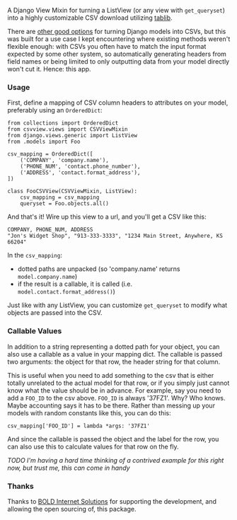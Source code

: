 A Django View Mixin for turning a ListView (or any view with `get_queryset`) into a highly customizable CSV download utilizing [tablib][].

There are [other good options][option] for turning Django models into CSVs, but this was built for a use case I kept encountering where existing methods weren't flexible enough: with CSVs you often have to match the input format expected by some other system, so automatically generating headers from field names or being limited to only outputting data from your model directly won't cut it. Hence: this app.

### Usage

First, define a mapping of CSV column headers to attributes on your model, preferably using an `OrderedDict`:

    from collections import OrderedDict
    from csvview.views import CSVViewMixin
    from django.views.generic import ListView
    from .models import Foo

    csv_mapping = OrderedDict([
        ('COMPANY', 'company.name'),   
        ('PHONE_NUM', 'contact.phone_number'),
        ('ADDRESS', 'contact.format_address'),
    ])

    class FooCSVView(CSVViewMixin, ListView):
        csv_mapping = csv_mapping
        queryset = Foo.objects.all()

And that's it! Wire up this view to a url, and you'll get a CSV like this:

    COMPANY, PHONE_NUM, ADDRESS
    "Jon's Widget Shop", "913-333-3333", "1234 Main Street, Anywhere, KS 66204"

In the `csv_mapping`: 

- dotted paths are unpacked (so 'company.name' returns `model.company.name`)
- if the result is a callable, it is called (i.e. `model.contact.format_address()`)

Just like with any ListView, you can customize `get_queryset` to modify what objects are passed into the CSV.

### Callable Values

In addition to a string representing a dotted path for your object, you can also use a callable as a value in your mapping dict. The callable is passed two arguments: the object for that row, the header string for that column. 

This is useful when you need to add something to the csv that is either totally unrelated to the actual model for that row, or if you simply just cannot know what the value should be in advance. For example, say you need to add a `FOO_ID` to the csv above. `FOO_ID` is always '37FZ1'. Why? Who knows. Maybe accounting says it has to be there. Rather than messing up your models with random constants like this, you can do this:

    csv_mapping['FOO_ID'] = lambda *args: '37FZ1'

And since the callable is passed the object and the label for the row, you can also use this to calculate values for that row on the fly. 

*TODO I'm having a hard time thinking of a contrived example for this right now, but trust me, this can come in handy*


[tablib]: http://python-tablib.org
[option]: https://github.com/joshourisman/django-tablib


### Thanks

Thanks to [BOLD Internet Solutions][bold] for supporting the development, and allowing the open sourcing of, this package.

[bold]: http://www.bold-is.com/
